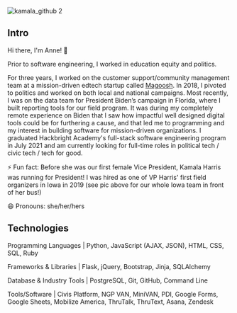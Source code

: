 ![kamala_github 2](https://user-images.githubusercontent.com/69096063/124637161-3a287280-de3e-11eb-91b4-e9f69568c3e0.jpeg)


## Intro 

Hi there, I'm Anne! 👋  

Prior to software engineering, I worked in education equity and politics. 

For three years, I worked on the customer support/community management team at a mission-driven edtech startup called [Magoosh](https://magoosh.com.). In 2018, I pivoted to politics and worked on both local and national campaigns. Most recently, I was on the data team for President Biden’s campaign in Florida, where I built reporting tools for our field program. It was during my completely remote experience on Biden that I saw how impactful well designed digital tools could be for furthering a cause, and that led me to programming and my interest in building software for mission-driven organizations. I graduated Hackbright Academy's full-stack software engineering program in July 2021 and am currently looking for full-time roles in political tech / civic tech / tech for good.

⚡  Fun fact: Before she was our first female Vice President, Kamala Harris was running for President! I was hired as one of VP Harris' first field organizers in Iowa in 2019 (see pic above for our whole Iowa team in front of her bus!)

😄  Pronouns: she/her/hers


## Technologies

Programming Languages | Python, JavaScript (AJAX, JSON), HTML, CSS, SQL, Ruby

Frameworks & Libraries | Flask, jQuery, Bootstrap, Jinja, SQLAlchemy

Database & Industry Tools | PostgreSQL, Git, GitHub, Command Line

Tools/Software | Civis Platform, NGP VAN, MiniVAN, PDI, Google Forms, Google Sheets, Mobilize America, ThruTalk, ThruText, Asana, Zendesk




